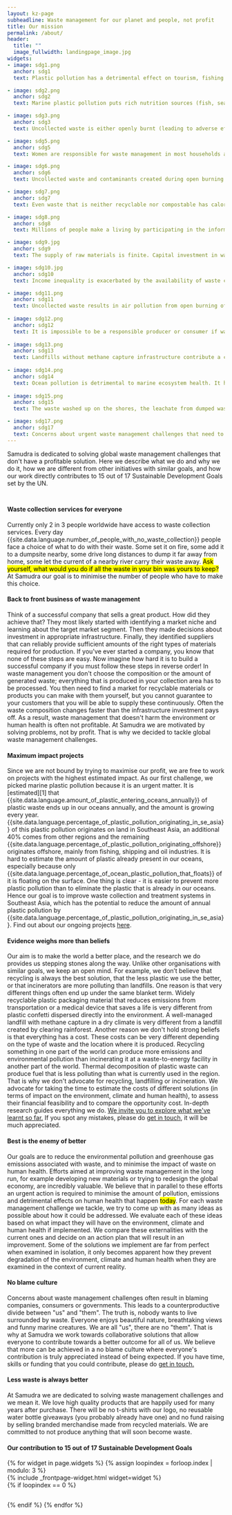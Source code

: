 ```yaml
---
layout: kz-page
subheadline: Waste management for our planet and people, not profit
title: Our mission
permalink: /about/
header:
  title: ""
  image_fullwidth: landingpage_image.jpg
widgets:
- image: sdg1.png
  anchor: sdg1
  text: Plastic pollution has a detrimental effect on tourism, fishing and shipping industries. Reducing the amount of pollution entering our oceans will provide direct economic benefits for local communities that depend on these industries.

- image: sdg2.png
  anchor: sdg2
  text: Marine plastic pollution puts rich nutrition sources (fish, seafood and algae) at risk, and leads to food chain contamination. Reducing the amount of pollution entering our oceans will secure safe nutrition sources for the future.

- image: sdg3.png
  anchor: sdg3
  text: Uncollected waste is either openly burnt (leading to adverse effects on air quality) or dumped (facilitating the spread of disease vectors and contagious diseases). Improving the coverage of waste collection services will lead to better physical and mental health, and reduce the prevalence of contagious diseases.

- image: sdg5.png
  anchor: sdg5
  text: Women are responsible for waste management in most households and are hence more exposed to the harmful substances released during open burning of waste. Due to a higher proportion of body fat compared to men, they are also more likely to accumulate these harmful substances in larger quantities. Improving the coverage of waste collection services will reduce this inequality.

- image: sdg6.png
  anchor: sdg6
  text: Uncollected waste and contaminants created during open burning of waste pollute sources of drinking water (both water-bodies and ground waters). Improving the coverage of waste collection services will alleviate shortage of water for personal and agricultural use. 

- image: sdg7.png
  anchor: sdg7
  text: Even waste that is neither recyclable nor compostable has calorific value. Non-recyclable plastic can be turned into fuel via pyrolisis. Using waste as an energy resource will facilitate the shift away from more polluting fuels and produce affordable energy while reducing the environmental pollution at the same time. 

- image: sdg8.png
  anchor: sdg8
  text: Millions of people make a living by participating in the informal waste management sector. They work without protective equipment and they often don't have access to healthcare. Many of them don't have IDs and none of them have a stable income. Creating waste management jobs for these people will result in better work conditions, more stable income, access to healthcare, further education and a social safety net. 

- image: sdg9.jpg
  anchor: sdg9
  text: The supply of raw materials is finite. Capital investment in waste management infrastructure will increase availability of raw (recycled) materials and affordable energy for local industries. 

- image: sdg10.jpg
  anchor: sdg10
  text: Income inequality is exacerbated by the availability of waste collection services. Low-income communities live in polluted environments and are exposed to harmful substances released during open burning of waste. Improving the coverage of waste collection services will reduce this health inequality and facilitate the economic growth of low-income communities. 

- image: sdg11.png
  anchor: sdg11
  text: Uncollected waste results in air pollution from open burning of waste, spread of infectious diseases and floods caused by clogged drainage systems. Improving the coverage of waste collection services will facilitate sustainable development of urban and rural communities. 
   
- image: sdg12.png
  anchor: sdg12
  text: It is impossible to be a responsible producer or consumer if waste management services are not available. Capital investment in waste management infrastructure will facilitate the shift towards responsible product design and better waste management practices both in industry and in households. 
   
- image: sdg13.png
  anchor: sdg13
  text: Landfills without methane capture infrastructure contribute a considerable amount to greenhouse gas emissions, as does the open burning of waste. Capital investment in waste management infrastructure will reduce the amount of emissions associated with waste. 
   
- image: sdg14.png
  anchor: sdg14
  text: Ocean pollution is detrimental to marine ecosystem health. It harms all marine species and all species that are part of the food chains they belong to. Reducing the amount of pollution entering our oceans will be an essential part of preventing marine ecosystem collapse. 
   
- image: sdg15.png
  anchor: sdg15
  text: The waste washed up on the shores, the leachate from dumped waste and the ashes from waste burnt in the open all pollute our land. The need for more and more landfills, given the rate at which they fill up, often results in human-induced deforestation of the surrounding areas. Capital investment in waste management infrastructure will reduce environmental contamination and the rate of deforestation, as well as protect biodiversity and fertility of our land. 

- image: sdg17.png
  anchor: sdg17
  text: Concerns about urgent waste management challenges that need to be addressed often result in blaming companies, consumers or governments. This leads to a counterproductive divide between "us" and "them". Creating collaborative solutions that allow everyone to participate will result in better outcomes for people and our planet. 
---
```


Samudra is dedicated to solving global waste management challenges that don't have a profitable solution. 
Here we describe what we do and why we do it, how we are different from other initiatives with similar goals, and how our work directly contributes to 15 out of 17 Sustainable Development Goals set by the UN. 
<hr style="height:10px; visibility:hidden;" />



<h4>Waste collection services for everyone</h4>
Currently only 2 in 3 people worldwide have access to waste collection services. 
Every day {{site.data.language.number_of_people_with_no_waste_collection}} people face a choice of what to do with their waste. 
Some set it on fire, some add it to a dumpsite nearby, some drive long distances to dump it far away from home, some let the current of a nearby river carry their waste away. 
<mark>Ask yourself, what would you do if all the waste in your bin was yours to keep?</mark> 
At Samudra our goal is to minimise the number of people who have to make this choice. 



<h4>Back to front business of waste management</h4>
Think of a successful company that sells a great product. 
How did they achieve that? 
They most likely started with identifying a market niche and learning about the target market segment. 
Then they made decisions about investment in appropriate infrastructure. 
Finally, they identified suppliers that can reliably provide sufficient amounts of the right types of materials required for production. 
If you've ever started a company, you know that none of these steps are easy. 
Now imagine how hard it is to build a successful company if you must follow these steps in reverse order! 
In waste management you don't choose the composition or the amount of generated waste; everything that is produced in your collection area has to be processed. 
You then need to find a market for recyclable materials or products you can make with them yourself, but you cannot guarantee to your customers that you will be able to supply these continuously. 
Often the waste composition changes faster than the infrastructure investment pays off. 
As a result, waste management that doesn't harm the environment or human health is often not profitable. 
At Samudra we are motivated by solving problems, not by profit. 
That is why we decided to tackle global waste management challenges. 



<h4>Maximum impact projects</h4>
Since we are not bound by trying to maximise our profit, we are free to work on projects with the highest estimated impact. 
As our first challenge, we picked marine plastic pollution because it is an urgent matter. 
It is [estimated][1] that {{site.data.language.amount_of_plastic_entering_oceans_annually}} of plastic waste ends up in our oceans annually, and the amount is growing every year. 
{{site.data.language.percentage_of_plastic_pollution_originating_in_se_asia}} of this plastic pollution originates on land in Southeast Asia, an additional 40% comes from other regions and the remaining {{site.data.language.percentage_of_plastic_pollution_originating_offshore}} originates offshore, mainly from fishing, shipping and oil industries. 
It is hard to estimate the amount of plastic already present in our oceans, especially because only {{site.data.language.percentage_of_ocean_plastic_pollution_that_floats}} of it is floating on the surface. 
One thing is clear - it is easier to prevent more plastic pollution than to eliminate the plastic that is already in our oceans. 
Hence our goal is to improve waste collection and treatment systems in Southeast Asia, which has the potential to reduce the amount of annual plastic pollution by {{site.data.language.percentage_of_plastic_pollution_originating_in_se_asia}}.
Find out about our ongoing projects <a href="/projects/" target="_self">here</a>.



<h4>Evidence weighs more than beliefs</h4>
Our aim is to make the world a better place, and the research we do provides us stepping stones along the way. 
Unlike other organisations with similar goals, we keep an open mind. 
For example, we don’t believe that recycling is always the best solution, that the less plastic we use the better, or that incinerators are more polluting than landfills. 
One reason is that very different things often end up under the same blanket term. 
Widely recyclable plastic packaging material that reduces emissions from transportation or a medical device that saves a life is very different from plastic confetti dispersed directly into the environment. 
A well-managed landfill with methane capture in a dry climate is very different from a landfill created by clearing rainforest. 
Another reason we don't hold strong beliefs is that everything has a cost. 
These costs can be very different depending on the type of waste and the location where it is produced. 
Recycling something in one part of the world can produce more emissions and environmental pollution than incinerating it at a waste-to-energy facility in another part of the world. 
Thermal decomposition of plastic waste can produce fuel that is less polluting than what is currently used in the region. 
That is why we don't advocate for recycling, landfilling or incineration. 
We advocate for taking the time to estimate the costs of different solutions (in terms of impact on the environment, climate and human health), to assess their financial feasibility and to compare the opportunity cost.
In-depth research guides everything we do. 
<a href="/explore/" target="_self">We invite you to explore what we've learnt so far.</a>
If you spot any mistakes, please do <a href="mailto:hello@samudra.world" target="_blank">get in touch</a>, it will be much appreciated.



<h4>Best is the enemy of better</h4>
Our goals are to reduce the environmental pollution and greenhouse gas emissions associated with waste, and to minimise the impact of waste on human health.
Efforts aimed at improving waste management in the long run, for example developing new materials or trying to redesign the global economy, are incredibly valuable. 
We believe that in parallel to these efforts an urgent action is required to minimise the amount of pollution, emissions and detrimental effects on human health that happen <mark>today</mark>.
For each waste management challenge we tackle, we try to come up with as many ideas as possible about how it could be addressed.
We evaluate each of these ideas based on what impact they will have on the environment, climate and human health if implemented.
We compare these externalities with the current ones and decide on an action plan that will result in an improvement.
Some of the solutions we implement are far from perfect when examined in isolation, it only becomes apparent how they prevent degradation of the environment, climate and human health when they are examined in the context of current reality.



<h4>No blame culture</h4>
Concerns about waste management challenges often result in blaming companies, consumers or governments.
This leads to a counterproductive divide between "us" and "them".
The truth is, nobody wants to live surrounded by waste. 
Everyone enjoys beautiful nature, breathtaking views and funny marine creatures. 
We are all "us", there are no "them". 
That is why at Samudra we work towards collaborative solutions that allow everyone to contribute towards a better outcome for all of us.
We believe that more can be achieved in a no blame culture where everyone's contribution is truly appreciated instead of being expected.
If you have time, skills or funding that you could contribute, please do <a href="mailto:hello@samudra.world" target="_blank">get in touch.</a>



<h4>Less waste is always better</h4>
At Samudra we are dedicated to solving waste management challenges and we mean it.
We love high quality products that are happily used for many years after purchase.
There will be no t-shirts with our logo, no reusable water bottle giveaways (you probably already have one) and no fund raising by selling branded merchandise made from recycled materials.
We are committed to not produce anything that will soon become waste.



<h4 id="sdg_description">Our contribution to 15 out of 17 Sustainable Development Goals</h4>

<div class="row t15">
  {% for widget in page.widgets %}
    {% assign loopindex = forloop.index | modulo: 3 %}
    <div id="{{ widget.anchor }}">{% include _frontpage-widget.html widget=widget %}</div>
    {% if loopindex == 0 %}
  <hr style="height:1px; visibility:hidden;" /> <!-- Prevents long first column items from pushing new rows to the right -->
    {% endif %}
  {% endfor %}
</div>

<!--
Reducing the amount of pollution entering our oceans 
Improving the coverage of waste collection services 
Using waste as an energy resource 
Creating waste management jobs 
Capital investment in waste management infrastructure 
Creating collaborative solutions that allow everyone to play a part
-->

[1]: https://science.sciencemag.org/content/347/6223/768